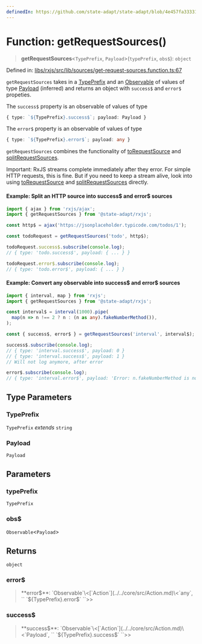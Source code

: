 ```yaml
---
definedIn: https://github.com/state-adapt/state-adapt/blob/4e457fa33331f265d75eaddb646761782498dd8e/libs/rxjs/src/lib/sources/get-request-sources.function.ts#L67
---
```


# Function: getRequestSources()

> **getRequestSources**\<`TypePrefix`, `Payload`\>(`typePrefix`, `obs$`): `object`

Defined in: [libs/rxjs/src/lib/sources/get-request-sources.function.ts:67](https://github.com/state-adapt/state-adapt/blob/4e457fa33331f265d75eaddb646761782498dd8e/libs/rxjs/src/lib/sources/get-request-sources.function.ts#L67)

`getRequestSources` takes in a [TypePrefix](#getrequestsourcestypeprefix) and an [Observable](https://rxjs.dev/guide/observable)
of values of type [Payload](#getrequestsourcespayload) (inferred) and returns an object with `success$` and `error$` propeties.

The `success$` property is an observable of values of type

```ts
{ type: `${TypePrefix}.success$`; payload: Payload }
```

The `error$` property is an observable of values of type

```ts
{ type: `${TypePrefix}.error$`; payload: any }
```

`getRequestSources` combines the functionality of [toRequestSource](toRequestSource.md) and [splitRequestSources](splitRequestSources.md).

Important: RxJS streams complete immediately after they error. For simple HTTP requests, this is fine.
But if you need to keep a stream alive, look into using [toRequestSource](toRequestSource.md) and [splitRequestSources](splitRequestSources.md)
directly.

#### Example: Split an HTTP source into success$ and error$ sources

```typescript
import { ajax } from 'rxjs/ajax';
import { getRequestSources } from '@state-adapt/rxjs';

const http$ = ajax('https://jsonplaceholder.typicode.com/todos/1');

const todoRequest = getRequestSources('todo', http$);

todoRequest.success$.subscribe(console.log);
// { type: 'todo.success$', payload: { ... } }

todoRequest.error$.subscribe(console.log);
// { type: 'todo.error$', payload: { ... } }
```

#### Example: Convert any observable into success$ and error$ sources

```typescript
import { interval, map } from 'rxjs';
import { getRequestSources } from '@state-adapt/rxjs';

const interval$ = interval(1000).pipe(
  map(n => n !== 2 ? n : (n as any).fakeNumberMethod()),
);

const { success$, error$ } = getRequestSources('interval', interval$);

success$.subscribe(console.log);
// { type: 'interval.success$', payload: 0 }
// { type: 'interval.success$', payload: 1 }
// Will not log anymore, after error

error$.subscribe(console.log);
// { type: 'interval.error$', payload: 'Error: n.fakeNumberMethod is not a function' }
```

## Type Parameters

### TypePrefix

`TypePrefix` *extends* `string`

### Payload

`Payload`

## Parameters

### typePrefix

`TypePrefix`

### obs$

`Observable`\<`Payload`\>

## Returns

`object`

### error$

> **error$**: `Observable`\<[`Action`](../../core/src/Action.md)\<`any`, `` `${TypePrefix}.error$` ``\>\>

### success$

> **success$**: `Observable`\<[`Action`](../../core/src/Action.md)\<`Payload`, `` `${TypePrefix}.success$` ``\>\>
